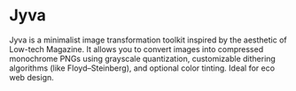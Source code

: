 # Jyva
Jyva is a minimalist image transformation toolkit inspired by the aesthetic of Low-tech Magazine. It allows you to convert images into compressed monochrome PNGs using grayscale quantization, customizable dithering algorithms (like Floyd–Steinberg), and optional color tinting. Ideal for eco web design.
